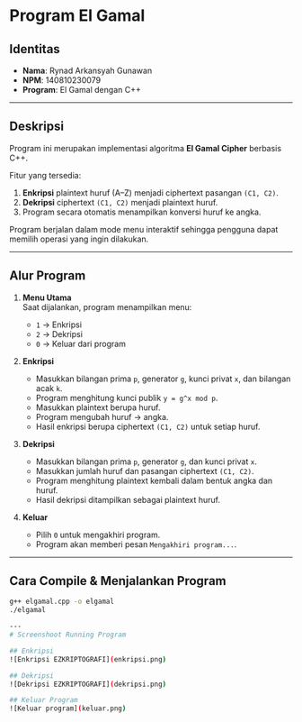 # Program El Gamal

## Identitas
- **Nama**: Rynad Arkansyah Gunawan  
- **NPM**: 140810230079  
- **Program**: El Gamal dengan C++

---

## Deskripsi
Program ini merupakan implementasi algoritma **El Gamal Cipher** berbasis C++.

Fitur yang tersedia:
1. **Enkripsi** plaintext huruf (A–Z) menjadi ciphertext pasangan `(C1, C2)`.  
2. **Dekripsi** ciphertext `(C1, C2)` menjadi plaintext huruf.  
3. Program secara otomatis menampilkan konversi huruf ke angka.

Program berjalan dalam mode menu interaktif sehingga pengguna dapat memilih operasi yang ingin dilakukan.

---

## Alur Program
1. **Menu Utama**  
   Saat dijalankan, program menampilkan menu:
   - `1` → Enkripsi
   - `2` → Dekripsi
   - `0` → Keluar dari program

2. **Enkripsi**
   - Masukkan bilangan prima `p`, generator `g`, kunci privat `x`, dan bilangan acak `k`.  
   - Program menghitung kunci publik `y = g^x mod p`.  
   - Masukkan plaintext berupa huruf.  
   - Program mengubah huruf → angka.  
   - Hasil enkripsi berupa ciphertext `(C1, C2)` untuk setiap huruf.

3. **Dekripsi**
   - Masukkan bilangan prima `p`, generator `g`, dan kunci privat `x`.  
   - Masukkan jumlah huruf dan pasangan ciphertext `(C1, C2)`.  
   - Program menghitung plaintext kembali dalam bentuk angka dan huruf.  
   - Hasil dekripsi ditampilkan sebagai plaintext huruf.

4. **Keluar**  
   - Pilih `0` untuk mengakhiri program.  
   - Program akan memberi pesan `Mengakhiri program...`.

---

## Cara Compile & Menjalankan Program
```bash
g++ elgamal.cpp -o elgamal
./elgamal

---
# Screenshoot Running Program

## Enkripsi
![Enkripsi EZKRIPTOGRAFI](enkripsi.png)

## Dekripsi
![Dekripsi EZKRIPTOGRAFI](dekripsi.png)

## Keluar Program
![Keluar program](keluar.png)